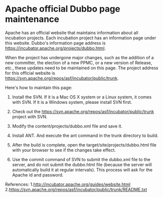 # Apache official Dubbo page maintenance

Apache has an official website that maintains information about all incubation projects. 
Each incubation project has an information page under this website. 
Dubbo's information page address is https://incubator.apache.org/projects/dubbo.html.

When the project has undergone major changes, such as the addition of a new committer, 
the election of a new PPMC, or a new version of Release, etc., these updates need to be maintained on this page.
The project address for this official website is 
https://svn.apache.org/repos/asf/incubator/public/trunk.

Here's how to maintain this page:

1. Install the SVN. If it is a Mac OS X system or a Linux system, it comes with SVN. If it is a Windows system, 
please install SVN first.

2. Check out the https://svn.apache.org/repos/asf/incubator/public/trunk project with SVN.

3. Modify the content/projects/dubbo.xml file and save it.

4. Install ANT. And execute the ant command in the trunk directory to build.

5. After the build is complete, open the target/site/projects/dubbo.html file with your browser to see if the changes take effect.

6. Use the commit command of SVN to submit the dubbo.xml file to the server, and do not submit the dubbo.html file 
(because the server will automatically build it at regular intervals).
This process will ask for the Apache id and password.

References:
1.http://incubator.apache.org/guides/website.html
2.https://svn.apache.org/repos/asf/incubator/public/trunk/README.txt